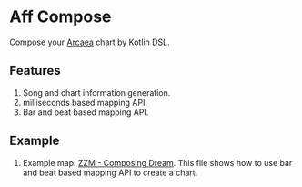 # Aff Compose

Compose your [Arcaea](https://arcaea.lowiro.com/) chart by Kotlin DSL.

## Features

1. Song and chart information generation.
2. milliseconds based mapping API.
3. Bar and beat based mapping API.

## Example

1. Example map: [ZZM - Composing Dream](src/jvmTest/kotlin/com/tairitsu/compose/arcaea/DemoMap.kt). 
This file shows how to use bar and beat based mapping API to create a chart.
